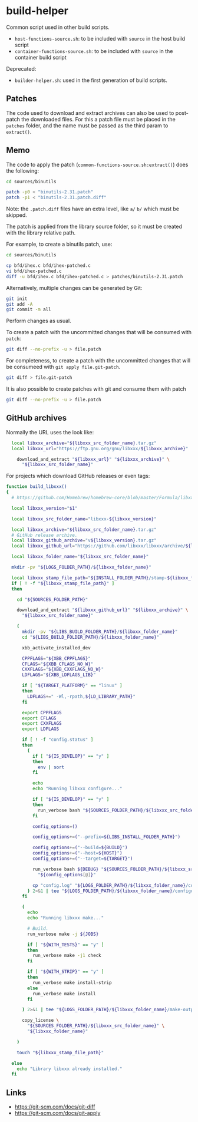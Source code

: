 # build-helper

Common script used in other build scripts.

- `host-functions-source.sh`: to be included with `source` in the host build script
- `container-functions-source.sh`: to be included with `source` in the container build script

Deprecated:

- `builder-helper.sh`: used in the first generation of build scripts.

## Patches

The code used to download and extract archives can also be used
to post-patch the downloaded files. For this a patch file must be
placed in the `patches` folder, and the name must be passed as the
third param to `extract()`.

## Memo

The code to apply the patch (`common-functions-source.sh:extract()`) does
the following:

```sh
cd sources/binutils

patch -p0 < "binutils-2.31.patch"
patch -p1 < "binutils-2.31.patch.diff"
```

Note: the `.patch.diff` files have an extra level, like `a/` `b/` which
must be skipped.

The patch is applied from the library source folder, so it must be created
with the library relative path.

For example, to create a binutils patch, use:

```sh
cd sources/binutils

cp bfd/ihex.c bfd/ihex-patched.c
vi bfd/ihex-patched.c
diff -u bfd/ihex.c bfd/ihex-patched.c > patches/binutils-2.31.patch
```

Alternatively, multiple changes can be generated by Git:

```sh
git init
git add -A
git commit -m all
```

Perform changes as usual.

To create a patch with the uncommitted changes that will be consumed
with `patch`:

```sh
git diff --no-prefix -u > file.patch
```

For completeness, to create a patch with the uncommitted changes that
will be consumeed with `git apply file.git-patch`.

```sh
git diff > file.git-patch
```

It is also possible to create patches with git and consume them with patch

```sh
git diff --no-prefix -u > file.patch
```

## GitHub archives

Normally the URL uses the  look like:

```sh
  local libxxx_archive="${libxxx_src_folder_name}.tar.gz"
  local libxxx_url="https://ftp.gnu.org/gnu/libxxx/${libxxx_archive}"

    download_and_extract "${libxxx_url}" "${libxxx_archive}" \
      "${libxxx_src_folder_name}"

```

For projects which download GitHub releases or even tags:

```sh
function build_libxxx()
{
  # https://github.com/Homebrew/homebrew-core/blob/master/Formula/libxxx.rb

  local libxxx_version="$1"

  local libxxx_src_folder_name="libxxx-${libxxx_version}"

  local libxxx_archive="${libxxx_src_folder_name}.tar.gz"
  # GitHub release archive.
  local libxxx_github_archive="v${libxxx_version}.tar.gz"
  local libxxx_github_url="https://github.com/libxxx/libxxx/archive/${libxxx_github_archive}"

  local libxxx_folder_name="${libxxx_src_folder_name}"

  mkdir -pv "${LOGS_FOLDER_PATH}/${libxxx_folder_name}"

  local libxxx_stamp_file_path="${INSTALL_FOLDER_PATH}/stamp-${libxxx_folder_name}-installed"
  if [ ! -f "${libxxx_stamp_file_path}" ]
  then

    cd "${SOURCES_FOLDER_PATH}"

    download_and_extract "${libxxx_github_url}" "${libxxx_archive}" \
      "${libxxx_src_folder_name}"

    (
      mkdir -pv "${LIBS_BUILD_FOLDER_PATH}/${libxxx_folder_name}"
      cd "${LIBS_BUILD_FOLDER_PATH}/${libxxx_folder_name}"

      xbb_activate_installed_dev

      CPPFLAGS="${XBB_CPPFLAGS}"
      CFLAGS="${XBB_CFLAGS_NO_W}"
      CXXFLAGS="${XBB_CXXFLAGS_NO_W}"
      LDFLAGS="${XBB_LDFLAGS_LIB}"

      if [ "${TARGET_PLATFORM}" == "linux" ]
      then
        LDFLAGS+=" -Wl,-rpath,${LD_LIBRARY_PATH}"
      fi

      export CPPFLAGS
      export CFLAGS
      export CXXFLAGS
      export LDFLAGS

      if [ ! -f "config.status" ]
      then
        (
          if [ "${IS_DEVELOP}" == "y" ]
          then
            env | sort
          fi

          echo
          echo "Running libxxx configure..."

          if [ "${IS_DEVELOP}" == "y" ]
          then
            run_verbose bash "${SOURCES_FOLDER_PATH}/${libxxx_src_folder_name}/configure" --help
          fi

          config_options=()

          config_options+=("--prefix=${LIBS_INSTALL_FOLDER_PATH}")

          config_options+=("--build=${BUILD}")
          config_options+=("--host=${HOST}")
          config_options+=("--target=${TARGET}")

          run_verbose bash ${DEBUG} "${SOURCES_FOLDER_PATH}/${libxxx_src_folder_name}/configure" \
            "${config_options[@]}"

          cp "config.log" "${LOGS_FOLDER_PATH}/${libxxx_folder_name}/config-log-$(ndate).txt"
        ) 2>&1 | tee "${LOGS_FOLDER_PATH}/${libxxx_folder_name}/configure-output-$(ndate).txt"
      fi

      (
        echo
        echo "Running libxxx make..."

        # Build.
        run_verbose make -j ${JOBS}

        if [ "${WITH_TESTS}" == "y" ]
        then
          run_verbose make -j1 check
        fi

        if [ "${WITH_STRIP}" == "y" ]
        then
          run_verbose make install-strip
        else
          run_verbose make install
        fi

      ) 2>&1 | tee "${LOGS_FOLDER_PATH}/${libxxx_folder_name}/make-output-$(ndate).txt"

      copy_license \
        "${SOURCES_FOLDER_PATH}/${libxxx_src_folder_name}" \
        "${libxxx_folder_name}"

    )

    touch "${libxxx_stamp_file_path}"

  else
    echo "Library libxxx already installed."
  fi

```

## Links

- <https://git-scm.com/docs/git-diff>
- <https://git-scm.com/docs/git-apply>
